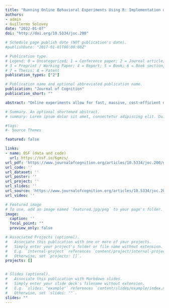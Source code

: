 ```yaml
---
title: "Running Online Behavioral Experiments Using R: Implementation of a Response-Time Decision Making Task as an R-Shiny App"
authors:
- admin
- Guillermo Solovey
date: "2022-01-07"
doi: "http://doi.org/10.5334/joc.200"

# Schedule page publish date (NOT publication's date).
#publishDate: "2017-01-01T00:00:00Z"

# Publication type.
# Legend: 0 = Uncategorized; 1 = Conference paper; 2 = Journal article;
# 3 = Preprint / Working Paper; 4 = Report; 5 = Book; 6 = Book section;
# 7 = Thesis; 8 = Patent
publication_types: ["2"]

# Publication name and optional abbreviated publication name.
publication: "Journal of Cognition"
publication_short: ""

abstract: "Online experiments allow for fast, massive, cost-efficient data collection. However, uncontrolled conditions in online experiments can be problematic, particularly when inferences hinge on response-times (RTs) in the millisecond range. To address this challenge, we developed a mobile-friendly open-source application using R-Shiny, a popular R package. In particular, we aimed to replicate the numerical distance effect, a well-established cognitive phenomenon. In the task, 169 participants (109 with a mobile device, 60 on a desktop computer) completed 116 trials displaying two-digit target numbers and decided whether they were larger or smaller than a fixed standard number. Sessions lasted ~7-minutes. Using generalized linear mixed models estimated with Bayesian inference methods, we observed a numerical distance effect: RTs decreased with the logarithm of the absolute difference between the target and the standard. Our results support the use of R-Shiny for RT-data collection. Furthermore, our method allowed us to measure systematic shifts in recorded RTs related to different OSs, web browsers, and devices, with mobile devices inducing longer shifts than desktop devices. Our work shows that precise RT measures can be reliably obtained online across mobile and desktop devices. It further paves the ground for the design of simple experimental tasks using R, a widely popular programming framework among cognitive scientists."

# Summary. An optional shortened abstract.
# summary: Lorem ipsum dolor sit amet, consectetur adipiscing elit. Duis posuere tellus ac convallis placerat. Proin tincidunt magna sed ex sollicitudin condimentum.

#tags:
#- Source Themes

featured: false

links:
- name: OSF (data and code)
  url: https://osf.io/6gmzs/
url_pdf: 'https://www.journalofcognition.org/articles/10.5334/joc.200/galley/581/download/'
url_code: ''
url_dataset: ''
url_poster: ''
url_project: ''
url_slides: ''
url_source: 'https://www.journalofcognition.org/articles/10.5334/joc.200/'
url_video: ''

# Featured image
# To use, add an image named `featured.jpg/png` to your page's folder. 
image:
  caption: ''
  focal_point: ""
  preview_only: false

# Associated Projects (optional).
#   Associate this publication with one or more of your projects.
#   Simply enter your project's folder or file name without extension.
#   E.g. `internal-project` references `content/project/internal-project/index.md`.
#   Otherwise, set `projects: []`.
projects: []


# Slides (optional).
#   Associate this publication with Markdown slides.
#   Simply enter your slide deck's filename without extension.
#   E.g. `slides: "example"` references `content/slides/example/index.md`.
#   Otherwise, set `slides: ""`.
slides: ""
---
```

